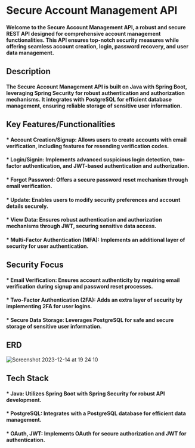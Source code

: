 # Secure Account Management API

#### Welcome to the Secure Account Management API, a robust and secure REST API designed for comprehensive account management functionalities. This API ensures top-notch security measures while offering seamless account creation, login, password recovery, and user data management.

## Description

#### The Secure Account Management API is built on Java with Spring Boot, leveraging Spring Security for robust authentication and authorization mechanisms. It integrates with PostgreSQL for efficient database management, ensuring reliable storage of sensitive user information.


## Key Features/Functionalities

#### * Account Creation/Signup: Allows users to create accounts with email verification, including features for resending verification codes.

#### * Login/Signin: Implements advanced suspicious login detection, two-factor authentication, and JWT-based authentication and authorization.

#### * Forgot Password: Offers a secure password reset mechanism through email verification.

#### * Update: Enables users to modify security preferences and account details securely.

#### * View Data: Ensures robust authentication and authorization mechanisms through JWT, securing sensitive data access.
  
#### * Multi-Factor Authentication (MFA): Implements an additional layer of security for user authentication.


## Security Focus


#### * Email Verification: Ensures account authenticity by requiring email verification during signup and password reset processes.

#### * Two-Factor Authentication (2FA): Adds an extra layer of security by implementing 2FA for user logins.

#### * Secure Data Storage: Leverages PostgreSQL for safe and secure storage of sensitive user information.


## ERD

![Screenshot 2023-12-14 at 19 24 10](https://github.com/TresorKL/SecureAccountManagement-API/assets/86111190/5161cf6a-db05-4e8c-81ab-15e312a61664)

## Tech Stack

#### * Java: Utilizes Spring Boot with Spring Security for robust API development.

#### * PostgreSQL: Integrates with a PostgreSQL database for efficient data management.

#### * OAuth, JWT: Implements OAuth for secure authorization and JWT for authentication.
